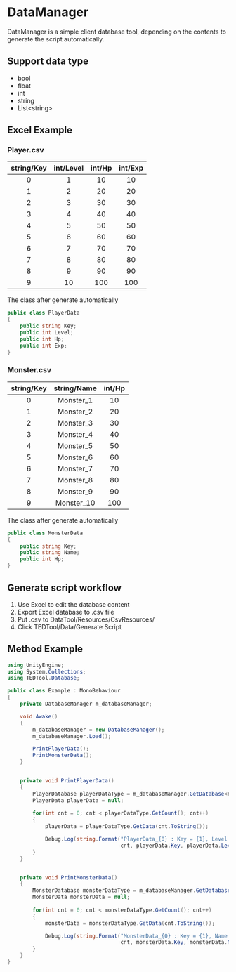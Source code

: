# DataManager

DataManager is a simple client database tool, depending on the contents to generate the script automatically.

## Support data type
* bool
* float
* int
* string
* List\<string\>

## Excel Example
### Player.csv
|string/Key|int/Level|int/Hp|int/Exp|
|:-------------:|:-------------:|:-------------:|:-------------:|
|0	|1	|10	|10|
|1	|2	|20	|20|
|2	|3	|30	|30|
|3	|4	|40	|40|
|4	|5	|50	|50|
|5	|6	|60	|60|
|6	|7	|70	|70|
|7	|8	|80	|80|
|8	|9	|90	|90|
|9	|10	|100	|100|

The class after generate automatically
```C#
public class PlayerData
{
	public string Key;
	public int Level;
	public int Hp;
	public int Exp;
}
```
### Monster.csv
|string/Key|string/Name|int/Hp|
|:-------------:|:-------------:|:-------------:|
|0	|Monster_1	|10	|
|1	|Monster_2	|20	|
|2	|Monster_3	|30	|
|3	|Monster_4	|40	|
|4	|Monster_5	|50	|
|5	|Monster_6	|60	|
|6	|Monster_7	|70	|
|7	|Monster_8	|80	|
|8	|Monster_9	|90	|
|9	|Monster_10	|100	|

The class after generate automatically
```C#
public class MonsterData
{
	public string Key;
	public string Name;
	public int Hp;
}
```

## Generate script workflow
1. Use Excel to edit the database content
2. Export Excel database to .csv file
3. Put .csv to DataTool/Resources/CsvResources/
4. Click TEDTool/Data/Generate Script

## Method Example
```C#
using UnityEngine;
using System.Collections;
using TEDTool.Database;

public class Example : MonoBehaviour
{
	private DatabaseManager m_databaseManager;

	void Awake()
	{
		m_databaseManager = new DatabaseManager();
		m_databaseManager.Load();

		PrintPlayerData();
		PrintMonsterData();
	}


	private void PrintPlayerData()
	{
		PlayerDatabase playerDataType = m_databaseManager.GetDatabase<PlayerDatabase>();
		PlayerData playerData = null;
		
		for(int cnt = 0; cnt < playerDataType.GetCount(); cnt++)
		{
			playerData = playerDataType.GetData(cnt.ToString());

			Debug.Log(string.Format("PlayerData_{0} : Key = {1}, Level = {2}, Hp = {3}, Exp = {4}",
			                        cnt, playerData.Key, playerData.Level, playerData.Hp, playerData.Exp));
		}
	}


	private void PrintMonsterData()
	{
		MonsterDatabase monsterDataType = m_databaseManager.GetDatabase<MonsterDatabase>();
		MonsterData monsterData = null;
		
		for(int cnt = 0; cnt < monsterDataType.GetCount(); cnt++)
		{
			monsterData = monsterDataType.GetData(cnt.ToString());

			Debug.Log(string.Format("MonsterData_{0} : Key = {1}, Name = {2}, Hp = {3}",
			                        cnt, monsterData.Key, monsterData.Name, monsterData.Hp));
		}
	}
}
```